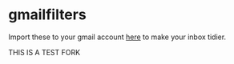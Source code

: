 # gmailfilters

Import these to your gmail account [here](https://mail.google.com/mail/u/0/#settings/filters) to make your inbox tidier. 

THIS IS A TEST FORK
